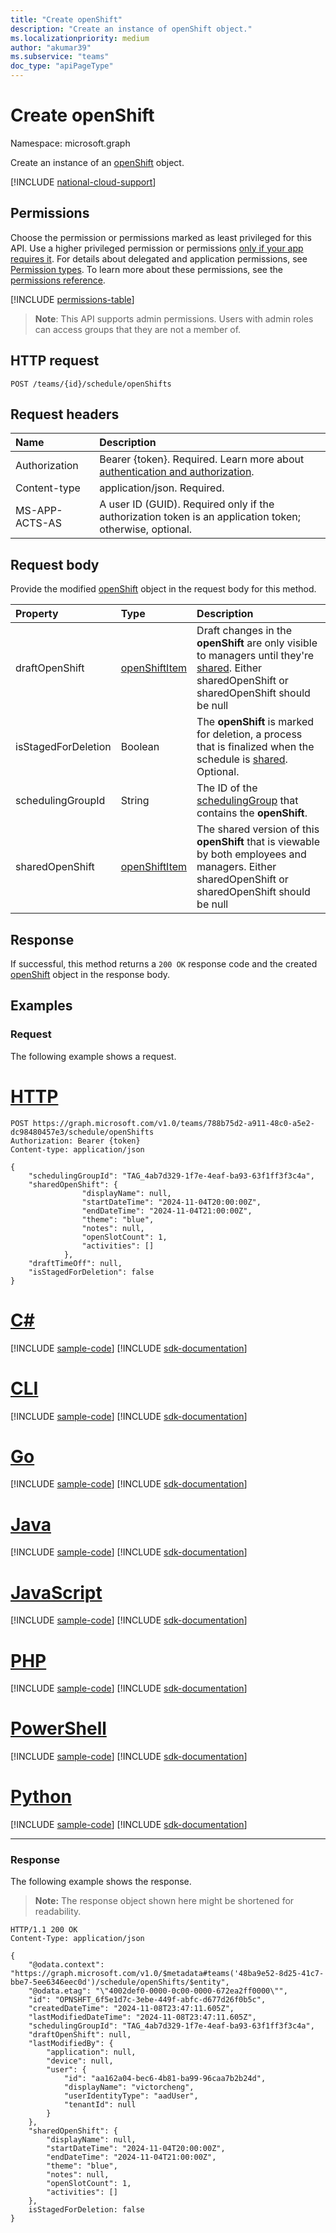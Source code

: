 ```yaml
---
title: "Create openShift"
description: "Create an instance of openShift object."
ms.localizationpriority: medium
author: "akumar39"
ms.subservice: "teams"
doc_type: "apiPageType"
---
```


# Create openShift

Namespace: microsoft.graph

Create an instance of an [openShift](../resources/openshift.md) object.

[!INCLUDE [national-cloud-support](../../includes/global-only.md)]

## Permissions

Choose the permission or permissions marked as least privileged for this API. Use a higher privileged permission or permissions [only if your app requires it](/graph/permissions-overview#best-practices-for-using-microsoft-graph-permissions). For details about delegated and application permissions, see [Permission types](/graph/permissions-overview#permission-types). To learn more about these permissions, see the [permissions reference](/graph/permissions-reference).

<!-- { "blockType": "permissions", "name": "openshift_post" } -->
[!INCLUDE [permissions-table](../includes/permissions/openshift-post-permissions.md)]

> **Note**: This API supports admin permissions. Users with admin roles can access groups that they are not a member of.

## HTTP request

<!-- { "blockType": "ignored" } -->

```http
POST /teams/{id}/schedule/openShifts
```
  
## Request headers

| Name      |Description|
|:----------|:----------|
|Authorization|Bearer {token}. Required. Learn more about [authentication and authorization](/graph/auth/auth-concepts).|
| Content-type | application/json. Required.|
| MS-APP-ACTS-AS  | A user ID (GUID). Required only if the authorization token is an application token; otherwise, optional. |

## Request body

Provide the modified [openShift](../resources/openshift.md) object in the request body for this method.

|Property|Type|Description|
|:---|:---|:---|
| draftOpenShift        | [openShiftItem](../resources/openshiftitem.md) | Draft changes in the **openShift** are only visible to managers until they're [shared](../api/schedule-share.md). Either sharedOpenShift or sharedOpenShift should be null|
| isStagedForDeletion   | Boolean                           | The **openShift** is marked for deletion, a process that is finalized when the schedule is [shared](../api/schedule-share.md).  Optional.   |
| schedulingGroupId     | String                            | The ID of the [schedulingGroup](../resources/schedulinggroup.md) that contains the **openShift**.  |
| sharedOpenShift       | [openShiftItem](../resources/openshiftitem.md) | The shared version of this **openShift** that is viewable by both employees and managers. Either sharedOpenShift or sharedOpenShift should be null|

## Response

If successful, this method returns a `200 OK` response code and the created [openShift](../resources/openshift.md) object in the response body.

## Examples

### Request

The following example shows a request.
# [HTTP](#tab/http)
<!-- {
  "blockType": "request", "name": "openshiftpost"
}-->

```http
POST https://graph.microsoft.com/v1.0/teams/788b75d2-a911-48c0-a5e2-dc98480457e3/schedule/openShifts
Authorization: Bearer {token}
Content-type: application/json

{
    "schedulingGroupId": "TAG_4ab7d329-1f7e-4eaf-ba93-63f1ff3f3c4a",
    "sharedOpenShift": {
                "displayName": null,
                "startDateTime": "2024-11-04T20:00:00Z",
                "endDateTime": "2024-11-04T21:00:00Z",
                "theme": "blue",
                "notes": null,
                "openSlotCount": 1,
                "activities": []
            },
    "draftTimeOff": null,
    "isStagedForDeletion": false
}
```

# [C#](#tab/csharp)
[!INCLUDE [sample-code](../includes/snippets/csharp/openshiftpost-csharp-snippets.md)]
[!INCLUDE [sdk-documentation](../includes/snippets/snippets-sdk-documentation-link.md)]

# [CLI](#tab/cli)
[!INCLUDE [sample-code](../includes/snippets/cli/openshiftpost-cli-snippets.md)]
[!INCLUDE [sdk-documentation](../includes/snippets/snippets-sdk-documentation-link.md)]

# [Go](#tab/go)
[!INCLUDE [sample-code](../includes/snippets/go/openshiftpost-go-snippets.md)]
[!INCLUDE [sdk-documentation](../includes/snippets/snippets-sdk-documentation-link.md)]

# [Java](#tab/java)
[!INCLUDE [sample-code](../includes/snippets/java/openshiftpost-java-snippets.md)]
[!INCLUDE [sdk-documentation](../includes/snippets/snippets-sdk-documentation-link.md)]

# [JavaScript](#tab/javascript)
[!INCLUDE [sample-code](../includes/snippets/javascript/openshiftpost-javascript-snippets.md)]
[!INCLUDE [sdk-documentation](../includes/snippets/snippets-sdk-documentation-link.md)]

# [PHP](#tab/php)
[!INCLUDE [sample-code](../includes/snippets/php/openshiftpost-php-snippets.md)]
[!INCLUDE [sdk-documentation](../includes/snippets/snippets-sdk-documentation-link.md)]

# [PowerShell](#tab/powershell)
[!INCLUDE [sample-code](../includes/snippets/powershell/openshiftpost-powershell-snippets.md)]
[!INCLUDE [sdk-documentation](../includes/snippets/snippets-sdk-documentation-link.md)]

# [Python](#tab/python)
[!INCLUDE [sample-code](../includes/snippets/python/openshiftpost-python-snippets.md)]
[!INCLUDE [sdk-documentation](../includes/snippets/snippets-sdk-documentation-link.md)]

---

### Response

The following example shows the response.

> **Note:** The response object shown here might be shortened for readability.

<!-- {
  "blockType": "response",
  "truncated": true,
  "@odata.type": "microsoft.graph.openShift"
} -->

```http
HTTP/1.1 200 OK
Content-Type: application/json

{
    "@odata.context": "https://graph.microsoft.com/v1.0/$metadata#teams('48ba9e52-8d25-41c7-bbe7-5ee6346eec0d')/schedule/openShifts/$entity",
    "@odata.etag": "\"4002def0-0000-0c00-0000-672ea2ff0000\"",
    "id": "OPNSHFT_6f5e1d7c-3ebe-449f-abfc-d677d26f0b5c",
    "createdDateTime": "2024-11-08T23:47:11.605Z",
    "lastModifiedDateTime": "2024-11-08T23:47:11.605Z",
    "schedulingGroupId": "TAG_4ab7d329-1f7e-4eaf-ba93-63f1ff3f3c4a",
    "draftOpenShift": null,
    "lastModifiedBy": {
        "application": null,
        "device": null,
        "user": {
            "id": "aa162a04-bec6-4b81-ba99-96caa7b2b24d",
            "displayName": "victorcheng",
            "userIdentityType": "aadUser",
            "tenantId": null
        }
    },
    "sharedOpenShift": {
        "displayName": null,
        "startDateTime": "2024-11-04T20:00:00Z",
        "endDateTime": "2024-11-04T21:00:00Z",
        "theme": "blue",
        "notes": null,
        "openSlotCount": 1,
        "activities": []
    },
    isStagedForDeletion: false
}
```

<!-- uuid: 16cd6b66-4b1a-43a1-adaf-3a886856ed98
2019-02-04 14:57:30 UTC -->
<!-- {
  "type": "#page.annotation",
  "description": "Get openShift",
  "keywords": "",
  "section": "documentation",
  "tocPath": ""
}-->

